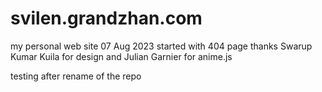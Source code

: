 # svilen.grandzhan.com

my personal web site
07 Aug 2023 started with 404 page
thanks Swarup Kumar Kuila for design
and Julian Garnier for anime.js

testing after rename of the repo
